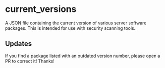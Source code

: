 # current_versions
A JSON file containing the current version of various server software packages. This is intended for use with security scanning tools.

## Updates

If you find a package listed with an outdated version number, please open a PR to correct it! Thanks!
